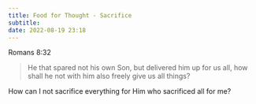 ```yaml
---
title: Food for Thought - Sacrifice
subtitle: 
date: 2022-08-19 23:18
---
```


Romans 8:32
> He that spared not his own Son, but delivered him up for us all, how shall he not with him also freely give us all things?

How can I not sacrifice everything for Him who sacrificed all for me?
